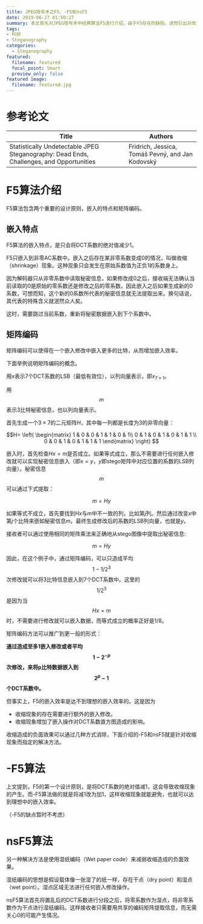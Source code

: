 ```yaml
---
title: JPEG隐写术之F5、-F5和nsF5
date: 2019-06-27 01:50:27
summary: 本文首先对JPEG隐写术中经典算法F5进行介绍，由于F5存在的缺陷，进而引出对改进算法-F5和nsF5的介绍。
tags:
- 科研 
- Steganography
categories:
  - Steganography
featured:
  filename: featured
  focal_point: Smart
  preview_only: false
featured image:
  filename: featured.jpg
---
```

# 参考论文

| Title | Authors |
| ----- | ------- |
| Statistically Undetectable JPEG Steganography: Dead Ends, Challenges, and Opportunities    | Fridrich, Jessica, Tomáš Pevný, and Jan Kodovský |

# F5算法介绍

F5算法包含两个重要的设计原则，嵌入的特点和矩阵编码。

## 嵌入特点

F5算法的嵌入特点，是只会将DCT系数的绝对值减少1。

F5只嵌入到非零AC系数中。嵌入之后存在某非零系数变成0的情况，叫做收缩（shrinkage）现象。这种现象只会发生在原始系数值为正负1的系数身上。

因为解码器只从非零系数中读取秘密信息，如果修改成0之后，接收端无法确认当前读取的0是原始的零系数还是修改之后的零系数。因此嵌入之后如果生成新的0系数，可想而知，这个新的0系数所代表的秘密信息就无法提取出来。换句话说，其代表的特殊含义就泯然众人矣。

这时，需要跳过当前系数，重新将秘密数据嵌入到下个系数中。

## 矩阵编码

矩阵编码可以使得在一个嵌入修改中嵌入更多的比特，从而增加嵌入效率。

下面举例说明矩阵编码的概念。

用$x$表示7个DCT系数的LSB（最低有效位），以列向量表示，即$x_{7\times1}$。

用$$m$$表示3比特秘密信息，也以列向量表示。

首先生成一个$3\times7$的二元矩阵$H$，其中每一列都是长度为3的非零向量：

$$H= \left(  \begin{matrix}    1 & 0 & 0 & 1 & 1 & 0 & 1\\    0 & 1 & 0 & 1 & 0 & 1 & 1 \\    0 & 0 & 1 & 0 & 1 & 1 & 1   \end{matrix}  \right) $$

嵌入时，首先检查$Hx=m$是否成立。如果等式成立，那么不需要进行任何嵌入修改就可以实现秘密信息嵌入（即$x=y$，$y$即stego矩阵中对应位置的系数的LSB列向量）。秘密信息$$m$$可以通过下式提取：

$$m=Hy$$

如果等式不成立，首先要找到$Hx$与$m$中不一致的列，比如第$j$列。然后通过改变$x$中第$j$个比特来嵌如秘密信息$m$。最终生成修改后的系数的LSB列向量，也就是$y$。

接收者可以通过使用相同的矩阵乘法来正确地从stego图像中提取出秘密信息:

$$m=Hy$$

因此，在这个例子中，通过矩阵编码，可以只造成平均$$1-1/2^3$$次修改就可以将3比特信息嵌入到7个DCT系数中。这里的$$1/2^3$$是因为当$$Hx=m$$时，不需要进行修改就可以嵌入数据，而等式成立的概率正好是1/8。

矩阵编码方法可以推广到更一般的形式：

**通过造成至多1嵌入修改或者平均$$1-2^{-p}$$次修改，来将p比特数据嵌入到$$2^{p}-1$$个DCT系数中。**

但事实上，F5的嵌入效率是达不到理想的嵌入效率的。这是因为

- 收缩现象的存在需要进行额外的嵌入修改。
- 收缩现象增加了嵌入操作对DCT系数直方图造成的影响。

收缩造成的负面效果可以通过几种方式消除，下面介绍的-F5和nsF5就是针对收缩现象而指定的解决方法。

# -F5算法

上文提到，F5的第一个设计原则，是将DCT系数的绝对值减1，这会导致收缩现象的产生。而-F5算法做的就是将减1改为加1，这样收缩现象就能避免，也就可以达到理想中的嵌入效率。

（-F5的缺点暂时不考虑）

# nsF5算法

另一种解决方法是使用湿纸编码（Wet paper code）来减弱收缩造成的负面效果。

湿纸编码的思想是假设载体像一张湿了的纸一样，存在干点（dry point）和湿点（wet point）。湿点区域无法进行任何嵌入修改操作。

nsF5算法首先将置乱后的DCT系数进行分段之后，将零系数作为湿点，将非零系数作为干点进行湿纸编码。这样接收者只需要用共享的编码矩阵提取信息，而无需关心0的可能产生情况。
